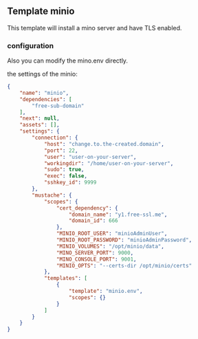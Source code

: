 ## Template minio

This template will install a mino server and have TLS enabled.

### configuration

Also you can modify the mino.env directly.

the settings of the minio:

```json
{
	"name": "minio",
	"dependencies": [
		"free-sub-domain"
	],
	"next": null,
	"assets": [],
	"settings": {
		"connection": {
			"host": "change.to.the-created.domain",
			"port": 22,
			"user": "user-on-your-server",
			"workingdir": "/home/user-on-your-server",
			"sudo": true,
			"exec": false,
			"sshkey_id": 9999
		},
		"mustache": {
			"scopes": {
				"cert_dependency": {
					"domain_name": "y1.free-ssl.me",
					"domain_id": 666
				},
				"MINIO_ROOT_USER": "minioAdminUser",
				"MINIO_ROOT_PASSWORD": "minioAdminPassword",
				"MINIO_VOLUMES": "/opt/minio/data",
				"MINO_SERVER_PORT": 9000,
				"MINO_CONSOLE_PORT": 9001,
				"MINIO_OPTS": "--certs-dir /opt/minio/certs"
			},
			"templates": [
				{
					"template": "minio.env",
					"scopes": {}
				}
			]
		}
	}
}
```